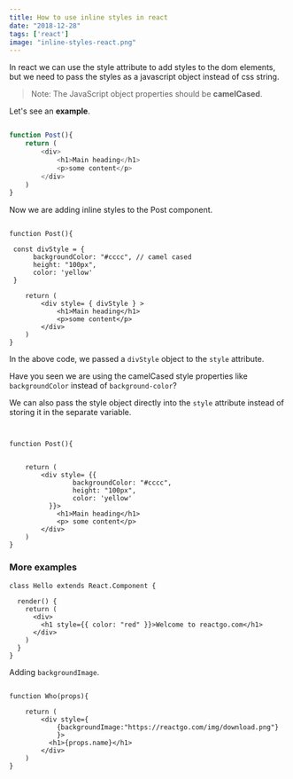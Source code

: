 ```yaml
---
title: How to use inline styles in react
date: "2018-12-28"
tags: ['react']
image: "inline-styles-react.png"
---
```


In react we can use the style attribute to add styles to the dom elements, but we need to pass the styles as a javascript object instead of  css string.


>Note: The JavaScript object properties should be __camelCased__.


Let's see an __example__.

```js

function Post(){
    return (
        <div>
            <h1>Main heading</h1>
            <p>some content</p>
        </div>
    )
}

```
Now we are adding inline styles to the Post component.

```js{10}

function Post(){

 const divStyle = {
      backgroundColor: "#cccc", // camel cased
      height: "100px",
      color: 'yellow'
 }

    return (
        <div style= { divStyle } >
            <h1>Main heading</h1>
            <p>some content</p>
        </div>
    )
}

```

In the above code, we passed a `divStyle` object to the `style` attribute.

Have you seen we are using the camelCased style properties like `backgroundColor` instead of `background-color`?

We can also pass the style object directly into the `style` attribute instead of storing it
in the separate variable.

```js{5-9}


function Post(){


    return (
        <div style= {{
                backgroundColor: "#cccc",
                height: "100px",
                color: 'yellow'
          }}>
            <h1>Main heading</h1>
            <p> some content</p>
        </div>
    )
}

```


### More examples


```js{6}
class Hello extends React.Component {

  render() {
    return (
      <div>
        <h1 style={{ color: "red" }}>Welcome to reactgo.com</h1>
      </div>
    )
  }
}
```
Adding `backgroundImage`.

```js{5}

function Who(props){

    return (
        <div style={
            {backgroundImage:"https://reactgo.com/img/download.png"}
            }>
          <h1>{props.name}</h1>
        </div>
    )
}
```
